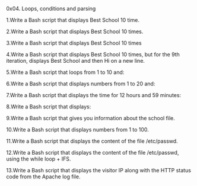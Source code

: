  0x04. Loops, conditions and parsing

1.Write a Bash script that displays Best School 10 time.

2.Write a Bash script that displays Best School 10 times.

3.Write a Bash script that displays Best School 10 times

4.Write a Bash script that displays Best School 10 times, but for the 9th iteration, displays Best School and then Hi on a new line.

5.Write a Bash script that loops from 1 to 10 and:

6.Write a Bash script that displays numbers from 1 to 20 and:

7.Write a Bash script that displays the time for 12 hours and 59 minutes:

8.Write a Bash script that displays:

9.Write a Bash script that gives you information about the school file.

10.Write a Bash script that displays numbers from 1 to 100.

11.Write a Bash script that displays the content of the file /etc/passwd.

12.Write a Bash script that displays the content of the file /etc/passwd, using the while loop + IFS.

13.Write a Bash script that displays the visitor IP along with the HTTP status code from the Apache log file.
